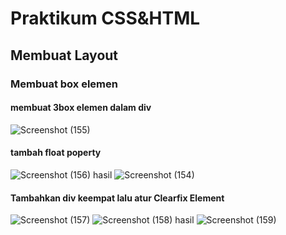 # Praktikum CSS&HTML
## Membuat Layout

###  Membuat box elemen
#### membuat 3box elemen dalam div 
![Screenshot (155)](https://github.com/Thoriq150/pt4_web/assets/115950790/7b10dc77-423b-43ff-9eb7-886fce8cb77e)
#### tambah float poperty
![Screenshot (156)](https://github.com/Thoriq150/pt4_web/assets/115950790/b87781ec-6ad2-44c3-87a6-a50a1c989bf8)
hasil
![Screenshot (154)](https://github.com/Thoriq150/pt4_web/assets/115950790/45994382-c96c-4560-b10e-aa050075a99b)

#### Tambahkan div keempat lalu atur Clearfix Element
![Screenshot (157)](https://github.com/Thoriq150/pt4_web/assets/115950790/18b50cdd-592f-4c78-9133-8937f4a7c5e7)
![Screenshot (158)](https://github.com/Thoriq150/pt4_web/assets/115950790/104c45ea-f322-4a22-be23-92209ca4b6cf)
hasil
![Screenshot (159)](https://github.com/Thoriq150/pt4_web/assets/115950790/47f0f728-f133-40aa-a4e4-c3a252472947)
